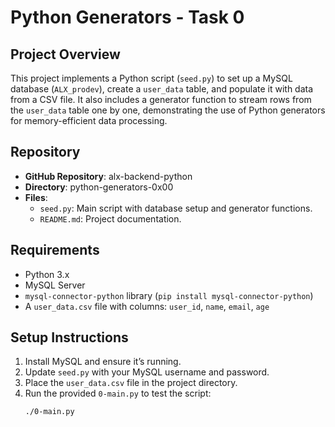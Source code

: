 # Python Generators - Task 0

## Project Overview
This project implements a Python script (`seed.py`) to set up a MySQL database (`ALX_prodev`), create a `user_data` table, and populate it with data from a CSV file. It also includes a generator function to stream rows from the `user_data` table one by one, demonstrating the use of Python generators for memory-efficient data processing.

## Repository
- **GitHub Repository**: alx-backend-python
- **Directory**: python-generators-0x00
- **Files**:
  - `seed.py`: Main script with database setup and generator functions.
  - `README.md`: Project documentation.

## Requirements
- Python 3.x
- MySQL Server
- `mysql-connector-python` library (`pip install mysql-connector-python`)
- A `user_data.csv` file with columns: `user_id`, `name`, `email`, `age`

## Setup Instructions
1. Install MySQL and ensure it’s running.
2. Update `seed.py` with your MySQL username and password.
3. Place the `user_data.csv` file in the project directory.
4. Run the provided `0-main.py` to test the script:
   ```bash
   ./0-main.py